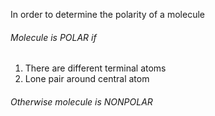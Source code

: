 In order to determine the polarity of a molecule

###### Molecule is POLAR if
1. There are different terminal atoms
2. Lone pair around central atom
###### Otherwise molecule is NONPOLAR

 